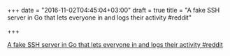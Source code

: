 +++
date = "2016-11-02T04:45:04+03:00"
draft = true
title = "A fake SSH server in Go that lets everyone in and logs their activity  #reddit"

+++

<p><a href="https://t.co/n2Hv9jisDL">A fake SSH server in Go that lets everyone in and logs their activity  #reddit</a></p>
